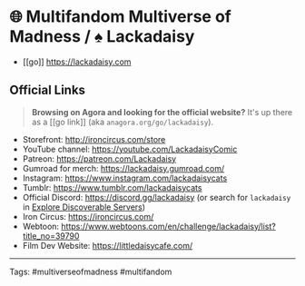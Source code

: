 # 🌐 Multifandom Multiverse of Madness / ♠️ Lackadaisy

* [[go]] https://lackadaisy.com

## Official Links

> **Browsing on Agora and looking for the official website?** It's up there as a [[go link]] (aka `anagora.org/go/lackadaisy`).

* Storefront: http://ironcircus.com/store
* YouTube channel: https://youtube.com/LackadaisyComic
* Patreon: https://patreon.com/Lackadaisy
* Gumroad for merch: https://lackadaisy.gumroad.com/
* Instagram: https://www.instagram.com/lackadaisycats
* Tumblr: https://www.tumblr.com/lackadaisycats
* Official Discord: https://discord.gg/lackadaisy (or search for `lackadaisy` in [Explore Discoverable Servers](https://discord.com/guild-discovery))
* Iron Circus: https://ironcircus.com/
* Webtoon: https://www.webtoons.com/en/challenge/lackadaisy/list?title_no=39790
* Film Dev Website: https://littledaisycafe.com/ 

---

Tags: #multiverseofmadness #multifandom
